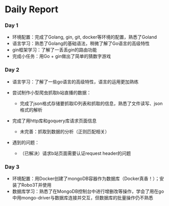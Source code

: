 # Daily Report

### Day 1

- 环境配置：完成了Golang, gin, git, docker等环境的配置，熟悉了Goland
- 语言学习：熟悉了Golang的基础语法，稍微了解了Go语言的高级特性
- gin框架学习：了解了一丢丢gin的路由功能
- 完成小任务：用Go + gin做出了简单的猜数字游戏

### Day 2

- 语言学习：了解了一些go语言的高级特性，语言的运用更加熟练
- 尝试制作小型爬虫抓取b站直播的数据：

  - 完成了json格式存储要抓取ID列表和抓取的信息，熟悉了文件读写、json格式的解析
- 完成了用http库和goquery库请求页面信息
  - 未完善：抓取到数据的分析（正则匹配相关）
- 遇到的问题：
  - （已解决）请求b站页面需要认证request header的问题

### Day 3

- 环境配置：用Docker创建了mongoDB容器作为数据库（Docker真香！）；安装了Robo3T并使用
- 数据库学习：熟悉了在MongoDB控制台中进行增删改等操作，学会了用在go中用mongo-driver与数据库连接并交互，但数据库的批量操作仍不熟悉

 

​    